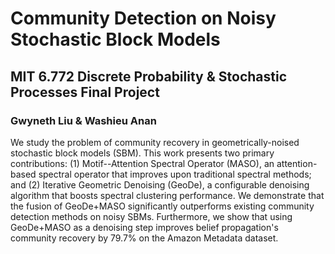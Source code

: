 # Community Detection on Noisy Stochastic Block Models
## MIT 6.772 Discrete Probability & Stochastic Processes Final Project
### Gwyneth Liu & Washieu Anan

We study the problem of community recovery in geometrically-noised stochastic block models (SBM). This work presents two primary contributions: (1) Motif--Attention Spectral Operator (MASO), an attention-based spectral operator that improves upon traditional spectral methods; and (2) Iterative Geometric Denoising (GeoDe), a configurable denoising algorithm that boosts spectral clustering performance. We demonstrate that the fusion of GeoDe+MASO significantly outperforms existing community detection methods on noisy SBMs. Furthermore, we show that using GeoDe+MASO as a denoising step improves belief propagation's community recovery by 79.7% on the Amazon Metadata dataset.

